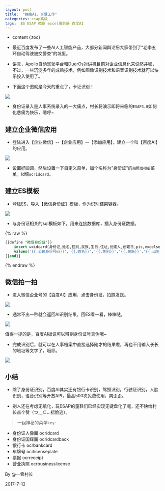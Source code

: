 ```yaml
---
layout: post
title:  "拥抱AI，享受工作"
categories: esap高级
tags:  ES ESAP 微信 excel服务器 百度AI
---
```


* content
{:toc}

* 最近百度发布了一些AI人工智能产品，大部分新闻舆论把大家带到了“老李五环自动驾驶被交警查”的坑里。

* 讲真，Apollo自动驾驶平台和DuerOs对讲机目前对企业信息化来说然并卵，不过，一些沉淀多年的成熟技术，例如图像识别技术和语音识别技术就可以快乐投入使用了。

* 下面这个图就是今天的重点了，卡证识别！

![](/img/esap18-1.png)

* 身份证录入是人事系统录入的一大痛点，村长将演示即将来临的`ESAP3.0`如何化悲痛为快乐，嗯哼~

## 建立企业微信应用
* 登陆进入【企业微信】--【企业应用】--【添加应用】，建立一个叫【百度AI】的应用。

![](/img/esap18-2.png)

* 设置好回调，然后设置一下自定义菜单，加个名称为“身份证”的`拍照或相册`菜单，id填`ocridcard`。

## 建立ES模板
* 登陆ES，导入【微信身份证】模板，作为识别结果容器。

![](/img/esap18-3.png)

* 与身份证相关的sql模板如下，用来连接数据库，插入身份证数据。

{% raw %} 
```sql
{{define "微信身份证"}}
	insert wxidcard(身份证,姓名,性别,民族,生日,住址,创建人,创建日,pic,excelserverrcid,excelserverrtid)
	values('{{.公民身份号码}}','{{.姓名}}','{{.性别}}','{{.民族}}','{{.出生}}','{{.住址}}',:username,getdate(),:picno,:rcid,:rtid)
{{end}}
```
{% endraw %} 

## 微信拍一拍
* 进入微信企业号的【百度AI】应用，点击身份证，拍照发送。

![](/img/esap18-4.jpg)

* 通常不出一秒就会返回AI识别结果，回ES看一看，棒棒哒。

![](/img/esap18-5.png)

值得一提的是，百度AI据说可以辨别身份证号真伪哦~

* 完成识别后，就可以在人事档案中直接选择刚才的结果啦，再也不用输入长长的地址等文字了，哦耶。

![](/img/esap18-6.png)

## 小结
* 除了身份证识别，百度AI其实还有银行卡识别，驾照识别，行驶证识别，人脸识别，语音识别等开放API，最高500次免费使用，爽歪歪。

* 别人还在考虑无纸化，玩ESAP的童鞋们已经实现无键盘化了呢，还不快给村长点个赞（つ﹏⊂...捂脸逃）。

> 一组神秘的菜单key:

- 身份证人像面 ocridcard
- 身份证国辉面 ocridcardback
- 银行卡 ocrbankcard
- 车牌号 ocrlicenseplate
- 票据 ocrreceipt
- 营业执照 ocrbusinesslicense

By @一零村长 

2017-7-13
